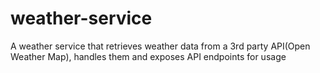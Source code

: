 # weather-service
A weather service that retrieves weather data from a 3rd party API(Open Weather Map), handles them and exposes API endpoints for usage
